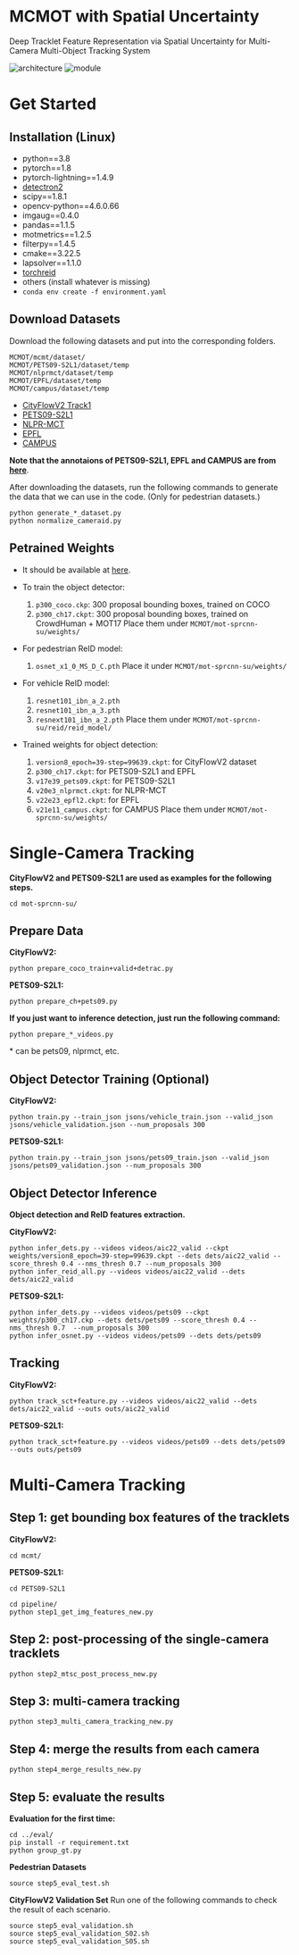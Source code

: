 # MCMOT with Spatial Uncertainty
Deep Tracklet Feature Representation via Spatial Uncertainty for Multi-Camera Multi-Object Tracking System

![architecture](https://github.com/ykwei1127/MCMOT/blob/master/figures/architecture.png)
![module](https://github.com/ykwei1127/MCMOT/blob/master/figures/module.png)

# Get Started
## Installation (Linux)
* python==3.8
* pytorch==1.8
* pytorch-lightning==1.4.9
* [detectron2](https://detectron2.readthedocs.io/en/latest/tutorials/install.html)
* scipy==1.8.1
* opencv-python==4.6.0.66
* imgaug==0.4.0
* pandas==1.1.5
* motmetrics==1.2.5 
* filterpy==1.4.5
* cmake==3.22.5 
* lapsolver==1.1.0
* [torchreid](https://github.com/KaiyangZhou/deep-person-reid)
* others (install whatever is missing)
* `conda env create -f environment.yaml`

## Download Datasets
Download the following datasets and put into the corresponding folders.
```
MCMOT/mcmt/dataset/
MCMOT/PETS09-S2L1/dataset/temp
MCMOT/nlprmct/dataset/temp
MCMOT/EPFL/dataset/temp
MCMOT/campus/dataset/temp
```
* [CityFlowV2 Track1](https://www.aicitychallenge.org/2022-data-and-evaluation/)
* [PETS09-S2L1](http://cs.binghamton.edu/~mrldata/public/PETS2009/S1_L2.tar.bz2)
* [NLPR-MCT](http://www.mct2014.com/Datasets.html)
* [EPFL](https://www.epfl.ch/labs/cvlab/data/data-pom-index-php/)
* [CAMPUS](https://bitbucket.org/merayxu/multiview-object-tracking-dataset/src/master/)

**Note that the annotaions of PETS09-S2L1, EPFL and CAMPUS are from [here](https://bitbucket.org/merayxu/multiview-object-tracking-dataset/src/master/)**.

After downloading the datasets, run the following commands to generate the data that we can use in the code. (Only for pedestrian datasets.)
```
python generate_*_dataset.py
python normalize_cameraid.py
```

## Petrained Weights
* It should be available at [here](https://github.com/ykwei1127/MCMOT/releases/tag/Weights).

* To train the object detector:
    1. ```p300_coco.ckp```: 300 proposal bounding boxes, trained on COCO
    2. ```p300_ch17.ckpt```: 300 proposal bounding boxes, trained on CrowdHuman + MOT17
    Place them under ```MCMOT/mot-sprcnn-su/weights/```

* For pedestrian ReID model:
    1. ```osnet_x1_0_MS_D_C.pth```
    Place it under ```MCMOT/mot-sprcnn-su/weights/```

* For vehicle ReID model:
    1. ```resnet101_ibn_a_2.pth```
    2. ```resnet101_ibn_a_3.pth```
    3. ```resnext101_ibn_a_2.pth```
    Place them under ```MCMOT/mot-sprcnn-su/reid/reid_model/```

* Trained weights for object detection:
    1. ```version8_epoch=39-step=99639.ckpt```: for CityFlowV2 dataset
    2. ```p300_ch17.ckpt```: for PETS09-S2L1 and EPFL
    3. ```v17e39_pets09.ckpt```: for PETS09-S2L1
    4. ```v20e3_nlprmct.ckpt```: for NLPR-MCT
    5. ```v22e23_epfl2.ckpt```: for EPFL
    6. ```v21e11_campus.ckpt```: for CAMPUS
    Place them under ```MCMOT/mot-sprcnn-su/weights/```

# Single-Camera Tracking
**CityFlowV2 and PETS09-S2L1 are used as examples for the following steps.**

```
cd mot-sprcnn-su/
```

## Prepare Data
**CityFlowV2:**
```
python prepare_coco_train+valid+detrac.py
```

**PETS09-S2L1:**
```
python prepare_ch+pets09.py
```

**If you just want to inference detection, just run the following command:**
```
python prepare_*_videos.py
```
\* can be pets09, nlprmct, etc.


## Object Detector Training (Optional)
**CityFlowV2:**
```
python train.py --train_json jsons/vehicle_train.json --valid_json jsons/vehicle_validation.json --num_proposals 300
```

**PETS09-S2L1:**
```
python train.py --train_json jsons/pets09_train.json --valid_json jsons/pets09_validation.json --num_proposals 300
```


## Object Detector Inference
**Object detection and ReID features extraction.**

**CityFlowV2:**
```
python infer_dets.py --videos videos/aic22_valid --ckpt weights/version8_epoch=39-step=99639.ckpt --dets dets/aic22_valid --score_thresh 0.4 --nms_thresh 0.7 --num_proposals 300
python infer_reid_all.py --videos videos/aic22_valid --dets dets/aic22_valid
```

**PETS09-S2L1:**
```
python infer_dets.py --videos videos/pets09 --ckpt weights/p300_ch17.ckp --dets dets/pets09 --score_thresh 0.4 --nms_thresh 0.7  --num_proposals 300
python infer_osnet.py --videos videos/pets09 --dets dets/pets09
```


## Tracking
**CityFlowV2:**
```
python track_sct+feature.py --videos videos/aic22_valid --dets dets/aic22_valid --outs outs/aic22_valid
```

**PETS09-S2L1:**
```
python track_sct+feature.py --videos videos/pets09 --dets dets/pets09 --outs outs/pets09
```


# Multi-Camera Tracking
## Step 1: get bounding box features of the tracklets
**CityFlowV2:**
```
cd mcmt/
```

**PETS09-S2L1:**
```
cd PETS09-S2L1
```

```
cd pipeline/
python step1_get_img_features_new.py
```

## Step 2: post-processing of the single-camera tracklets
```
python step2_mtsc_post_process_new.py
```

## Step 3: multi-camera tracking
```
python step3_multi_camera_tracking_new.py
```

## Step 4: merge the results from each camera
```
python step4_merge_results_new.py
```

## Step 5: evaluate the results
**Evaluation for the first time:**
```
cd ../eval/
pip install -r requirement.txt
python group_gt.py
```

**Pedestrian Datasets**
```
source step5_eval_test.sh
```

**CityFlowV2 Validation Set**
Run one of the following commands to check the result of each scenario.
```
source step5_eval_validation.sh
source step5_eval_validation_S02.sh
source step5_eval_validation_S05.sh
```
